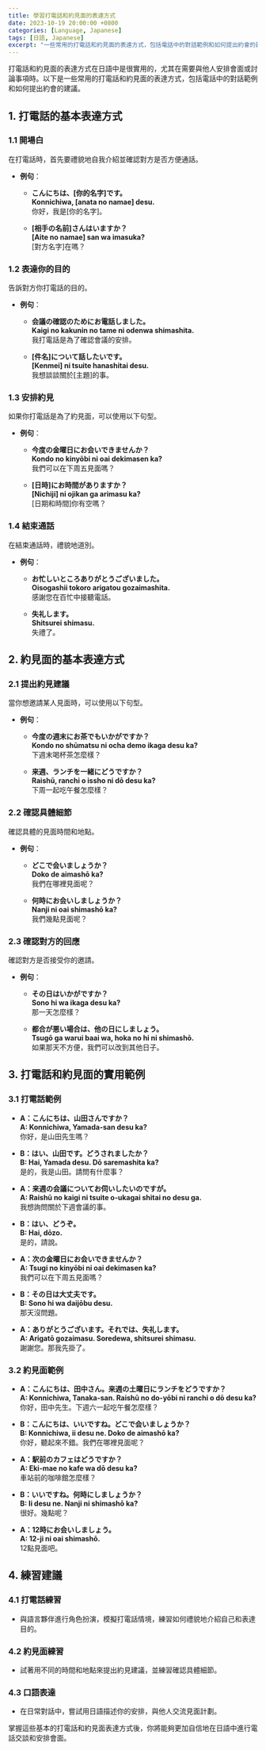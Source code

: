 ```yaml
---
title: 學習打電話和約見面的表達方式
date: 2023-10-19 20:00:00 +0800
categories: [Language, Japanese]
tags: [日語, Japanese] 
excerpt: "一些常用的打電話和約見面的表達方式，包括電話中的對話範例和如何提出約會的建議"
---
```


打電話和約見面的表達方式在日語中是很實用的，尤其在需要與他人安排會面或討論事項時。以下是一些常用的打電話和約見面的表達方式，包括電話中的對話範例和如何提出約會的建議。

## **1. 打電話的基本表達方式**

### **1.1 開場白**
在打電話時，首先要禮貌地自我介紹並確認對方是否方便通話。

- **例句**：
  - **こんにちは、[你的名字]です。**  
    **Konnichiwa, [anata no namae] desu.**  
    你好，我是[你的名字]。

  - **[相手の名前]さんはいますか？**  
    **[Aite no namae] san wa imasuka?**  
    [對方名字]在嗎？

### **1.2 表達你的目的**
告訴對方你打電話的目的。

- **例句**：
  - **会議の確認のためにお電話しました。**  
    **Kaigi no kakunin no tame ni odenwa shimashita.**  
    我打電話是為了確認會議的安排。

  - **[件名]について話したいです。**  
    **[Kenmei] ni tsuite hanashitai desu.**  
    我想談談關於[主題]的事。

### **1.3 安排約見**
如果你打電話是為了約見面，可以使用以下句型。

- **例句**：
  - **今度の金曜日にお会いできませんか？**  
    **Kondo no kinyōbi ni oai dekimasen ka?**  
    我們可以在下周五見面嗎？

  - **[日時]にお時間がありますか？**  
    **[Nichiji] ni ojikan ga arimasu ka?**  
    [日期和時間]你有空嗎？

### **1.4 結束通話**
在結束通話時，禮貌地道別。

- **例句**：
  - **お忙しいところありがとうございました。**  
    **Oisogashii tokoro arigatou gozaimashita.**  
    感謝您在百忙中接聽電話。

  - **失礼します。**  
    **Shitsurei shimasu.**  
    失禮了。

## **2. 約見面的基本表達方式**

### **2.1 提出約見建議**
當你想邀請某人見面時，可以使用以下句型。

- **例句**：
  - **今度の週末にお茶でもいかがですか？**  
    **Kondo no shūmatsu ni ocha demo ikaga desu ka?**  
    下週末喝杯茶怎麼樣？

  - **来週、ランチを一緒にどうですか？**  
    **Raishū, ranchi o issho ni dō desu ka?**  
    下周一起吃午餐怎麼樣？

### **2.2 確認具體細節**
確認具體的見面時間和地點。

- **例句**：
  - **どこで会いましょうか？**  
    **Doko de aimashō ka?**  
    我們在哪裡見面呢？

  - **何時にお会いしましょうか？**  
    **Nanji ni oai shimashō ka?**  
    我們幾點見面呢？

### **2.3 確認對方的回應**
確認對方是否接受你的邀請。

- **例句**：
  - **その日はいかがですか？**  
    **Sono hi wa ikaga desu ka?**  
    那一天怎麼樣？

  - **都合が悪い場合は、他の日にしましょう。**  
    **Tsugō ga warui baai wa, hoka no hi ni shimashō.**  
    如果那天不方便，我們可以改到其他日子。

## **3. 打電話和約見面的實用範例**

### **3.1 打電話範例**

- **A：こんにちは、山田さんですか？**  
  **A: Konnichiwa, Yamada-san desu ka?**  
  你好，是山田先生嗎？

- **B：はい、山田です。どうされましたか？**  
  **B: Hai, Yamada desu. Dō saremashita ka?**  
  是的，我是山田。請問有什麼事？

- **A：来週の会議についてお伺いしたいのですが。**  
  **A: Raishū no kaigi ni tsuite o-ukagai shitai no desu ga.**  
  我想詢問關於下週會議的事。

- **B：はい、どうぞ。**  
  **B: Hai, dōzo.**  
  是的，請說。

- **A：次の金曜日にお会いできませんか？**  
  **A: Tsugi no kinyōbi ni oai dekimasen ka?**  
  我們可以在下周五見面嗎？

- **B：その日は大丈夫です。**  
  **B: Sono hi wa daijōbu desu.**  
  那天沒問題。

- **A：ありがとうございます。それでは、失礼します。**  
  **A: Arigatō gozaimasu. Soredewa, shitsurei shimasu.**  
  謝謝您。那我先掛了。

### **3.2 約見面範例**

- **A：こんにちは、田中さん。来週の土曜日にランチをどうですか？**  
  **A: Konnichiwa, Tanaka-san. Raishū no do-yōbi ni ranchi o dō desu ka?**  
  你好，田中先生。下週六一起吃午餐怎麼樣？

- **B：こんにちは、いいですね。どこで会いましょうか？**  
  **B: Konnichiwa, ii desu ne. Doko de aimashō ka?**  
  你好，聽起來不錯。我們在哪裡見面呢？

- **A：駅前のカフェはどうですか？**  
  **A: Eki-mae no kafe wa dō desu ka?**  
  車站前的咖啡館怎麼樣？

- **B：いいですね。何時にしましょうか？**  
  **B: Ii desu ne. Nanji ni shimashō ka?**  
  很好。幾點呢？

- **A：12時にお会いしましょう。**  
  **A: 12-ji ni oai shimashō.**  
  12點見面吧。

## **4. 練習建議**

### **4.1 打電話練習**
- 與語言夥伴進行角色扮演，模擬打電話情境，練習如何禮貌地介紹自己和表達目的。

### **4.2 約見面練習**
- 試著用不同的時間和地點來提出約見建議，並練習確認具體細節。

### **4.3 口語表達**
- 在日常對話中，嘗試用日語描述你的安排，與他人交流見面計劃。

掌握這些基本的打電話和約見面表達方式後，你將能夠更加自信地在日語中進行電話交談和安排會面。

